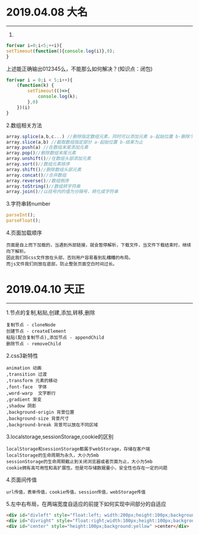 # 2019.04.08 大名
-----
1.
```js
for(var i=0;i<5;++i){
setTimeout(function(){console.log(i)},0);
}
```
上述能正确输出012345么，不能那么如何解决？(知识点：闭包)

```js
for(var i = 0;i < 5;i++){
    (function(k) {
        setTimeout(()=>{
            console.log(k);
        },0)
    })(i)
}
```

2.数组相关方法

```js
array.splice(a,b,c...) //删除指定数组元素，同时可以添加元素 a-起始位置 b-删除个数 c...-添加元素
array.slice(a,b) //截取数组指定部分 a-起始位置 b-结束为止
array.push(a) //在数组末尾添加元素
array.pop()//删除数组末尾元素
array.unshift()//在数组头部添加元素
array.sort()//数组元素排序
array.shift()//删除数组头部元素
array.concat()//合并数组
array.reverse()//数组倒序
array.toString()//数组转字符串
array.join()//以括号内的值为分隔号，转化成字符串
```

3.字符串转number

```js
parseInt();
parseFloat();
```

4.页面加载顺序

    页面是自上而下加载的，当遇到外部链接，就会暂停解析，下载文件，当文件下载结束时，继续向下解析。
    因此我们将css文件放在头部，否则用户容易看到乱糟糟的布局。
    而js文件我们则放在底部，防止整张页面空白时间过长。    

# 2019.04.10 天正
-----
1.节点的复制,粘贴,创建,添加,转移,删除

    复制节点 - cloneNode 
    创建节点 - createElement
    粘贴(配合复制节点),添加节点 - appendChild
    删除节点 - removeChild
    
2.css3新特性

    animation 动画
    ,transition 过渡
    ,transform 元素的移动
    ,font-face  字体
    ,word-warp  文字断行
    ,gradient 渐变
    ,shadow 阴影
    ,background-origin 背景位置
    ,background-size 背景尺寸
    ,background-break 背景可以放在不同区域
    
3.localstorage,sessionStorage,cookie的区别

    localStorage和sessionStorage都属于webStorage，存储在客户端
    localStorage的生命周期为永久，大小为5mb
    sessionStorage的生命周期截止到关闭浏览器或者页面为止，大小为5mb
    cookie拥有高可用性和高扩展性。但是可存储数据量小，安全性也存在一定的问题

4.页面间传值

    url传值，表单传值，cookie传值，session传值，webStorage传值
    
5.左中右布局，在两端宽度自适应的前提下如何实现中间部分的自适应

```html
<div id="divleft" style="float:left; width:200px;height:100px;background:red;">left</div>
<div id="divright" style="float:right;width:100px;height:100px;background:blue;">right</div>
<div id="center" style="height:100px;background:yellow" >center</div>
```